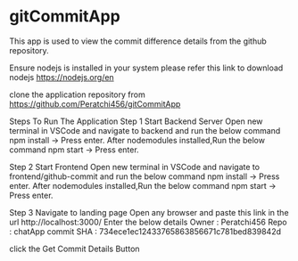 # gitCommitApp
This app is used to view the commit difference details from the github repository.

Ensure nodejs is installed in your system
please refer this link to download nodejs https://nodejs.org/en

clone the application repository from https://github.com/Peratchi456/gitCommitApp

Steps To Run The Application
Step 1
Start Backend Server
Open new terminal in VSCode and navigate to backend and run the below command
npm install -> Press enter.
After nodemodules installed,Run the below command
npm start -> Press enter.

Step 2
Start Frontend
Open new terminal in VSCode and navigate to frontend/github-commit and run the below command
npm install -> Press enter.
After nodemodules installed,Run the below command
npm start -> Press enter.

Step 3
Navigate to landing page
Open any browser and paste this link in the url http://localhost:3000/
Enter the below details
Owner : Peratchi456
Repo : chatApp
commit SHA : 734ece1ec12433765863856671c781bed839842d

click the Get Commit Details Button
